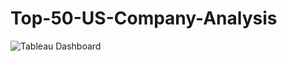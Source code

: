 # Top-50-US-Company-Analysis
![Tableau Dashboard ](https://github.com/Aduracodez/Top-50-US-Company-Analysis/assets/61586386/5b1da626-253f-4625-ae16-1848fbf3a7bc)
